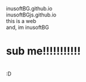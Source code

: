 <!DOCTYPE html>
<a herf="inusoftbg.github.io">inusoftBG.github.io</a>
<br>
<a herf="inusoftbgjs.github.io">inusoftBGjs.github.io</a>
<br>
this is a web
<br>
and, im inusoftBG
<br>
<h1>sub me!!!!!!!!!!!</h1>
<br>
:D































































































